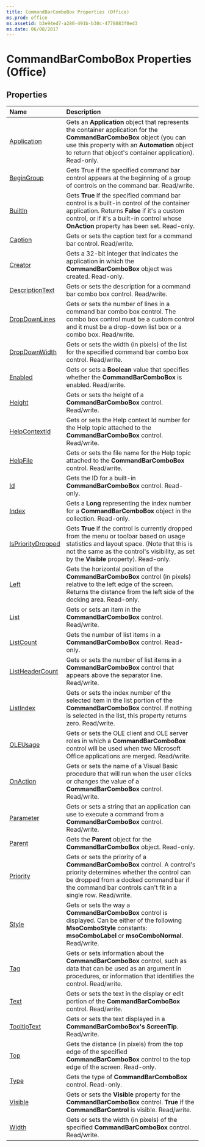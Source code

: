 ```yaml
---
title: CommandBarComboBox Properties (Office)
ms.prod: office
ms.assetid: b3e94ed7-a280-491b-b30c-4778883f0ed3
ms.date: 06/08/2017
---
```



# CommandBarComboBox Properties (Office)

## Properties



|**Name**|**Description**|
|:-----|:-----|
|[Application](commandbarcombobox-application-property-office.md)|Gets an  **Application** object that represents the container application for the **CommandBarComboBox** object (you can use this property with an **Automation** object to return that object's container application). Read-only.|
|[BeginGroup](commandbarcombobox-begingroup-property-office.md)|Gets True if the specified command bar control appears at the beginning of a group of controls on the command bar. Read/write.|
|[BuiltIn](commandbarcombobox-builtin-property-office.md)|Gets  **True** if the specified command bar control is a built-in control of the container application. Returns **False** if it's a custom control, or if it's a built-in control whose **OnAction** property has been set. Read-only.|
|[Caption](commandbarcombobox-caption-property-office.md)|Gets or sets the caption text for a command bar control. Read/write.|
|[Creator](commandbarcombobox-creator-property-office.md)|Gets a 32-bit integer that indicates the application in which the  **CommandBarComboBox** object was created. Read-only.|
|[DescriptionText](commandbarcombobox-descriptiontext-property-office.md)|Gets or sets the description for a command bar combo box control. Read/write.|
|[DropDownLines](commandbarcombobox-dropdownlines-property-office.md)|Gets or sets the number of lines in a command bar combo box control. The combo box control must be a custom control and it must be a drop-down list box or a combo box. Read/write.|
|[DropDownWidth](commandbarcombobox-dropdownwidth-property-office.md)|Gets or sets the width (in pixels) of the list for the specified command bar combo box control. Read/write.|
|[Enabled](commandbarcombobox-enabled-property-office.md)|Gets or sets a  **Boolean** value that specifies whether the **CommandBarComboBox** is enabled. Read/write.|
|[Height](commandbarcombobox-height-property-office.md)|Gets or sets the height of a  **CommandBarComboBox** control. Read/write.|
|[HelpContextId](commandbarcombobox-helpcontextid-property-office.md)|Gets or sets the Help context Id number for the Help topic attached to the  **CommandBarComboBox** control. Read/write.|
|[HelpFile](commandbarcombobox-helpfile-property-office.md)|Gets or sets the file name for the Help topic attached to the  **CommandBarComboBox** control. Read/write.|
|[Id](commandbarcombobox-id-property-office.md)|Gets the ID for a built-in  **CommandBarComboBox** control. Read-only.|
|[Index](commandbarcombobox-index-property-office.md)|Gets a  **Long** representing the index number for a **CommandBarComboBox** object in the collection. Read-only.|
|[IsPriorityDropped](commandbarcombobox-isprioritydropped-property-office.md)|Gets  **True** if the control is currently dropped from the menu or toolbar based on usage statistics and layout space. (Note that this is not the same as the control's visibility, as set by the **Visible** property). Read-only.|
|[Left](commandbarcombobox-left-property-office.md)|Gets the horizontal position of the  **CommandBarComboBox** control (in pixels) relative to the left edge of the screen. Returns the distance from the left side of the docking area. Read-only.|
|[List](commandbarcombobox-list-property-office.md)|Gets or sets an item in the  **CommandBarComboBox** control. Read/write.|
|[ListCount](commandbarcombobox-listcount-property-office.md)|Gets the number of list items in a  **CommandBarComboBox** control. Read-only.|
|[ListHeaderCount](commandbarcombobox-listheadercount-property-office.md)|Gets or sets the number of list items in a  **CommandBarComboBox** control that appears above the separator line. Read/write.|
|[ListIndex](commandbarcombobox-listindex-property-office.md)|Gets or sets the index number of the selected item in the list portion of the  **CommandBarComboBox** control. If nothing is selected in the list, this property returns zero. Read/write.|
|[OLEUsage](commandbarcombobox-oleusage-property-office.md)|Gets or sets the OLE client and OLE server roles in which a  **CommandBarComboBox** control will be used when two Microsoft Office applications are merged. Read/write.|
|[OnAction](commandbarcombobox-onaction-property-office.md)|Gets or sets the name of a Visual Basic procedure that will run when the user clicks or changes the value of a  **CommandBarComboBox** control. Read/write.|
|[Parameter](commandbarcombobox-parameter-property-office.md)|Gets or sets a string that an application can use to execute a command from a  **CommandBarComboBox** control. Read/write.|
|[Parent](commandbarcombobox-parent-property-office.md)|Gets the  **Parent** object for the **CommandBarComboBox** object. Read-only.|
|[Priority](commandbarcombobox-priority-property-office.md)|Gets or sets the priority of a  **CommandBarComboBox** control. A control's priority determines whether the control can be dropped from a docked command bar if the command bar controls can't fit in a single row. Read/write.|
|[Style](commandbarcombobox-style-property-office.md)|Gets or sets the way a  **CommandBarComboBox** control is displayed. Can be either of the following **MsoComboStyle** constants: **msoComboLabel** or **msoComboNormal**. Read/write.|
|[Tag](commandbarcombobox-tag-property-office.md)|Gets or sets information about the  **CommandBarComboBox** control, such as data that can be used as an argument in procedures, or information that identifies the control. Read/write.|
|[Text](commandbarcombobox-text-property-office.md)|Gets or sets the text in the display or edit portion of the  **CommandBarComboBox** control. Read/write.|
|[TooltipText](commandbarcombobox-tooltiptext-property-office.md)|Gets or sets the text displayed in a  **CommandBarComboBox's** **ScreenTip**. Read/write.|
|[Top](commandbarcombobox-top-property-office.md)|Gets the distance (in pixels) from the top edge of the specified  **CommandBarComboBox** control to the top edge of the screen. Read-only.|
|[Type](commandbarcombobox-type-property-office.md)|Gets the type of  **CommandBarComboBox** control. Read-only.|
|[Visible](commandbarcombobox-visible-property-office.md)|Gets or sets the  **Visible** property for the **CommandBarComboBox** control. **True** if the **CommandBarControl** is visible. Read/write.|
|[Width](commandbarcombobox-width-property-office.md)|Gets or sets the width (in pixels) of the specified  **CommandBarComboBox** control. Read/write.|

